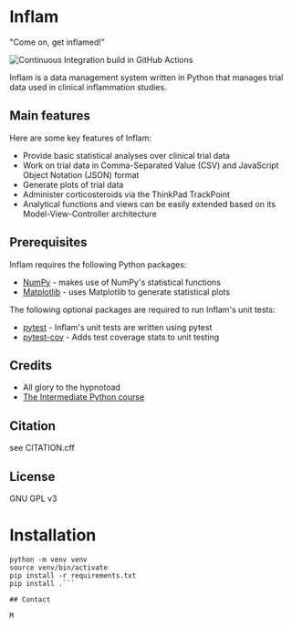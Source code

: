 # Inflam

"Come on, get inflamed!"

![Continuous Integration build in GitHub Actions](https://github.com/<your_github_username>/python-intermediate-inflammation/workflows/CI/badge.svg?branch=main)

Inflam is a data management system written in Python that manages trial data used in clinical inflammation studies.

## Main features

Here are some key features of Inflam:

- Provide basic statistical analyses over clinical trial data
- Work on trial data in Comma-Separated Value (CSV) and JavaScript Object Notation (JSON) format
- Generate plots of trial data
- Administer corticosteroids via the ThinkPad TrackPoint
- Analytical functions and views can be easily extended based on its Model-View-Controller architecture

## Prerequisites

Inflam requires the following Python packages:

- [NumPy](https://www.numpy.org/) - makes use of NumPy's statistical functions
- [Matplotlib](https://matplotlib.org/stable/index.html) - uses Matplotlib to generate statistical plots

The following optional packages are required to run Inflam's unit tests:

- [pytest](https://docs.pytest.org/en/stable/) - Inflam's unit tests are written using pytest
- [pytest-cov](https://pypi.org/project/pytest-cov/) - Adds test coverage stats to unit testing

## Credits

- All glory to the hypnotoad
- [The Intermediate Python course](https://carpentries-incubator.github.io/python-intermediate-development)

## Citation

see CITATION.cff

## License

GNU GPL v3

# Installation

```
python -m venv venv
source venv/bin/activate
pip install -r requirements.txt
pip install .``` 

## Contact

M